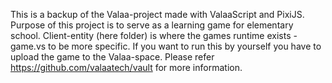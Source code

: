 This is a backup of the Valaa-project made with ValaaScript and PixiJS.
Purpose of this project is to serve as a learning game for elementary school.
Client-entity (here folder) is where the games runtime exists - game.vs to be more specific.
If you want to run this by yourself you have to upload the game to the Valaa-space. Please refer https://github.com/valaatech/vault for more information.

